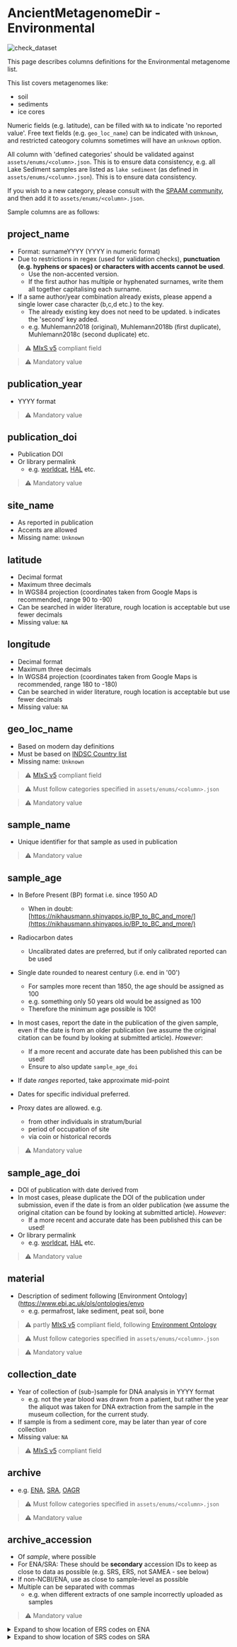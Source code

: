 # AncientMetagenomeDir - Environmental

![check_dataset](https://github.com/spaam-workshop/AncientMetagenomeDir/workflows/check_dataset/badge.svg)

This page describes columns definitions for the Environmental metagenome list.

This list covers metagenomes like:

- soil
- sediments
- ice cores

Numeric fields (e.g. latitude), can be filled with `NA` to indicate 'no
reported value'. Free text fields (e.g. `geo_loc_name`) can be indicated with
`Unknown`, and restricted cateogory columns sometimes will have an `unknown` 
option.

All column with 'defined categories' should be validated against
`assets/enums/<column>.json`. This is to ensure data consistency, e.g. all Lake
Sediment samples are listed as `lake sediment` (as defined in
`assets/enums/<column>.json`). This is to ensure data consistency.

If you wish to a new category, please consult with the [SPAAM
community](spaam-workshop.github.io), and then add it to
`assets/enums/<column>.json`.

Sample columns are as follows:

## project_name

- Format: surnameYYYY (YYYY in numeric format)
- Due to restrictions in regex (used for validation checks), **punctuation (e.g.
  hyphens or spaces) or characters with accents cannot be used**.
  - Use the non-accented version.
  - If the first author has multiple or hyphenated surnames,  write them all
    together capitalising each surname.
- If a same author/year combination already exists, please append a single lower
  case character (b,c,d etc.) to the key. 
  - The already existing key does not need to be updated. `b` indicates the
    'second' key added.
  - e.g. Muhlemann2018 (original), Muhlemann2018b (first duplicate),
    Muhlemann2018c (second duplicate) etc.

> :warning: [MIxS v5](https://gensc.org/mixs/) compliant field  

> :warning: Mandatory value

## publication_year

- YYYY format

> :warning: Mandatory value

## publication_doi

- Publication DOI
- Or library permalink
  - e.g. [worldcat](https://www.worldcat.org/), [HAL](hal.archives-ouvertes.fr)
    etc.

> :warning: Mandatory value

## site_name

- As reported in publication
- Accents are allowed
- Missing name: `Unknown`

## latitude

- Decimal format
- Maximum three decimals
- In WGS84 projection (coordinates taken from Google Maps is recommended, range
  90 to -90)
- Can be searched in wider literature, rough location is acceptable but use
  fewer decimals
- Missing value: `NA`

## longitude

- Decimal format
- Maximum three decimals
- In WGS84 projection (coordinates taken from Google Maps is recommended, range
  180 to -180)
- Can be searched in wider literature, rough location is acceptable but use
  fewer decimals
- Missing value: `NA`

## geo_loc_name

- Based on modern day definitions
- Must be based on [INDSC Country list](http://www.insdc.org/country.html)
- Missing name: `Unknown`

> :warning: [MIxS v5](https://gensc.org/mixs/) compliant field  

> :warning: Must follow categories specified in `assets/enums/<column>.json`  

> :warning: Mandatory value

## sample_name

- Unique identifier for that sample as used in publication

> :warning: Mandatory value

## sample_age

- In Before Present (BP) format i.e. since 1950 AD
  - When in doubt:
    [https://nikhausmann.shinyapps.io/BP_to_BC_and_more/](https://nikhausmann.shinyapps.io/BP_to_BC_and_more/)
    
- Radiocarbon dates
  - Uncalibrated dates are preferred, but if only calibrated reported can be
    used

- Single date rounded to nearest century (i.e. end in '00')
  - For samples more recent than 1850, the age should be assigned as 100
  - e.g. something only 50 years old would be assigned as 100
  - Therefore the minimum age possible is 100!

- In most cases, report the date in the publication of the given sample, even if the date is from an older publication (we assume the original citation can be found by looking at submitted article). _However_:
  - If a more recent and accurate date has been published this can be used!
  - Ensure to also update `sample_age_doi`

- If date _ranges_ reported, take approximate mid-point
- Dates for specific individual preferred.
- Proxy dates are allowed. e.g.
  - from other individuals in stratum/burial
  - period of occupation of site
  - via coin or historical records


> :warning: Mandatory value

## sample_age_doi

- DOI of publication with date derived from
- In most cases, please duplicate the DOI of the publication under submission,
  even if the date is from an older publication (we assume the original citation
  can be found by looking at submitted article). _However_:
  - If a more recent and accurate date has been published this can be used!
- Or library permalink
  - e.g. [worldcat](https://www.worldcat.org/), [HAL](hal.archives-ouvertes.fr)
    etc.

> :warning: Mandatory value

## material

- Description of sediment following [Environment
  Ontology](https://www.ebi.ac.uk/ols/ontologies/envo
  - e.g. permafrost, lake sediment, peat soil, bone

> :warning: partly [MIxS v5](https://gensc.org/mixs/) compliant field, following
> [Environment Ontology](http://www.environmentontology.org/Browse-EnvO)  

> :warning: Must follow categories specified in `assets/enums/<column>.json`

> :warning: Mandatory value  

## collection_date

- Year of collection of (sub-)sample for DNA analysis in YYYY format
  - e.g. not the year blood was drawn from a patient, but rather the year the
    aliquot was taken for DNA extraction from the sample in the museum
    collection, for the current study.
- If sample is from a sediment core, may be later than year of core collection
- Missing value: `NA`

> :warning: [MIxS v5](https://gensc.org/mixs/) compliant field

## archive

- e.g. [ENA](https://www.ebi.ac.uk/ena),
  [SRA](https://www.ncbi.nlm.nih.gov/sra), [OAGR](https://www.oagr.org/)

> :warning: Must follow categories specified in `assets/enums/<column>.json`

> :warning: Mandatory value

## archive_accession

- Of *sample*, where possible
- For ENA/SRA: These should be **secondary** accession IDs to keep as close to
  data as possible (e.g. SRS, ERS, not SAMEA - see below)
- If non-NCBI/ENA, use as close to sample-level as possible
- Multiple can be separated with commas
  - e.g. when different extracts of one sample incorrectly uploaded as samples

> :warning: Mandatory value

<details>
  <summary>Expand to show location of ERS codes on ENA</summary>
  
  ![Location of ERS
  codes](../assets/images/spaam-AncientMetagenomeDir_ena_ers_location.png)
  
  Select the 'secondary_sample_accesion' and 'sample_alias' columns.

</details>
<details>
  <summary>Expand to show location of SRS codes on SRA</summary>

  ![Location of ERS
  codes](../assets/images/spaam-AncientMetagenomeDir_sra_srs_location.png)
  
  The SRS code is to the left of the SAMEA-like code under the **sample:** field

</details>
